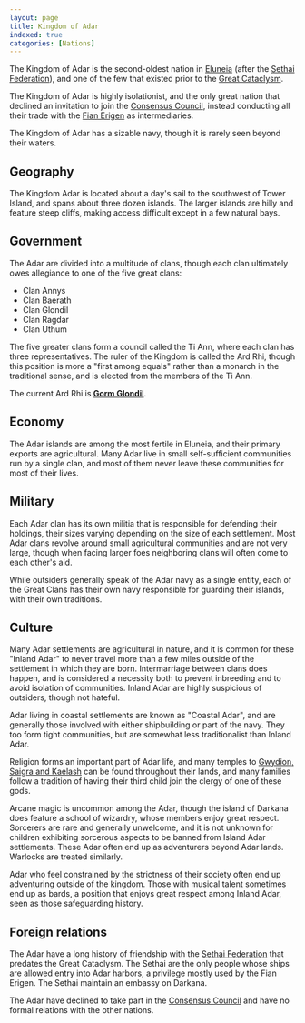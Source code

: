 ```yaml
---
layout: page
title: Kingdom of Adar
indexed: true
categories: [Nations]
---
```


The Kingdom of Adar is the second-oldest nation in [Eluneia](/locations/eluneia) (after the [Sethai Federation](/nations/sethai_federation)),
and one of the few that existed prior to the [Great Cataclysm](/history/great-cataclysm).

The Kingdom of Adar is highly isolationist, and the only great nation that declined an invitation to join the [Consensus Council](/organizations/consensus_council), instead
conducting all their trade with the [Fian Erigen](/nations/sethai_federation) as intermediaries.

The Kingdom of Adar has a sizable navy, though it is rarely seen beyond their waters.

## Geography

The Kingdom Adar is located about a day's sail to the southwest of Tower Island, and spans about three dozen islands. The larger islands are hilly and feature steep cliffs, making access difficult except in a few natural bays.

## Government

The Adar are divided into a multitude of clans, though each clan ultimately owes allegiance to one of the five great clans:

- Clan Annys
- Clan Baerath
- Clan Glondil
- Clan Ragdar
- Clan Uthum

The five greater clans form a council called the Ti Ann, where each clan has three representatives. The ruler of the Kingdom is called the Ard Rhi, though this position is more a "first among equals" rather than a monarch in the traditional sense, and is elected from the members of the Ti Ann.

The current Ard Rhi is **[Gorm Glondil](/people/gorm_glondil/)**.

## Economy

The Adar islands are among the most fertile in Eluneia, and their primary exports are agricultural. Many Adar live in small self-sufficient communities run by a single clan, and most of them never leave these communities for most of their lives.

## Military

Each Adar clan has its own militia that is responsible for defending their holdings, their sizes varying depending on the size of each settlement. Most Adar clans revolve around small agricultural communities and are not very large, though when facing larger foes neighboring clans will often come to each other's aid.

While outsiders generally speak of the Adar navy as a single entity, each of the Great Clans has their own navy responsible for guarding their islands, with their own traditions.

## Culture

Many Adar settlements are agricultural in nature, and it is common for these "Inland Adar" to never travel more than a few miles outside of the settlement in which they are born. Intermarriage between clans does happen, and is considered a necessity both to prevent inbreeding and to avoid isolation of communities. Inland Adar are highly suspicious of outsiders, though not hateful.

Adar living in coastal settlements are known as "Coastal Adar", and are generally those involved with either shipbuilding or part of the navy. They too form tight communities, but are somewhat less traditionalist than Inland Adar.

Religion forms an important part of Adar life, and many temples to [Gwydion, Saigra and Kaelash](/pantheons/watchers) can be found throughout their lands, and many families follow a tradition of having their third child join the clergy of one of these gods.

Arcane magic is uncommon among the Adar, though the island of Darkana does feature a school of wizardry, whose members enjoy great respect. Sorcerers are rare and generally unwelcome, and it is not unknown for children exhibiting sorcerous aspects to be banned from Island Adar settlements. These Adar often end up as adventurers beyond Adar lands. Warlocks are treated similarly.

Adar who feel constrained by the strictness of their society often end up adventuring outside of the kingdom. Those with musical talent sometimes end up as bards, a position that enjoys great respect among Inland Adar, seen as those safeguarding history.

## Foreign relations

The Adar have a long history of friendship with the [Sethai Federation](/nations/sethai_federation) that predates the Great Cataclysm. The Sethai are the only people whose ships are allowed entry into Adar harbors, a privilege mostly used by the Fian Erigen. The Sethai maintain an embassy on Darkana.

The Adar have declined to take part in the [Consensus Council](/organizations/consensus_council) and have no formal relations with the other nations.